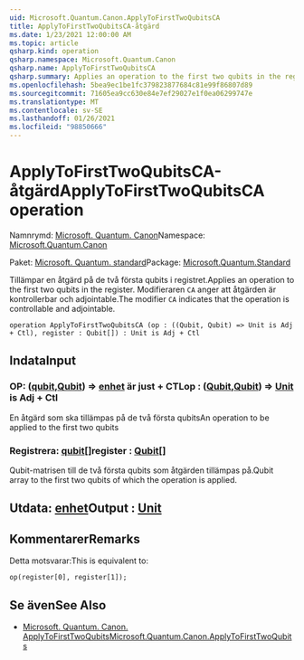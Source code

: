 ```yaml
---
uid: Microsoft.Quantum.Canon.ApplyToFirstTwoQubitsCA
title: ApplyToFirstTwoQubitsCA-åtgärd
ms.date: 1/23/2021 12:00:00 AM
ms.topic: article
qsharp.kind: operation
qsharp.namespace: Microsoft.Quantum.Canon
qsharp.name: ApplyToFirstTwoQubitsCA
qsharp.summary: Applies an operation to the first two qubits in the register. The modifier `CA` indicates that the operation is controllable and adjointable.
ms.openlocfilehash: 5bea9ec1be1fc379823877684c81e99f86807d89
ms.sourcegitcommit: 71605ea9cc630e84e7ef29027e1f0ea06299747e
ms.translationtype: MT
ms.contentlocale: sv-SE
ms.lasthandoff: 01/26/2021
ms.locfileid: "98850666"
---
```

# <a name="applytofirsttwoqubitsca-operation"></a><span data-ttu-id="a3120-102">ApplyToFirstTwoQubitsCA-åtgärd</span><span class="sxs-lookup"><span data-stu-id="a3120-102">ApplyToFirstTwoQubitsCA operation</span></span>

<span data-ttu-id="a3120-103">Namnrymd: [Microsoft. Quantum. Canon](xref:Microsoft.Quantum.Canon)</span><span class="sxs-lookup"><span data-stu-id="a3120-103">Namespace: [Microsoft.Quantum.Canon](xref:Microsoft.Quantum.Canon)</span></span>

<span data-ttu-id="a3120-104">Paket: [Microsoft. Quantum. standard](https://nuget.org/packages/Microsoft.Quantum.Standard)</span><span class="sxs-lookup"><span data-stu-id="a3120-104">Package: [Microsoft.Quantum.Standard](https://nuget.org/packages/Microsoft.Quantum.Standard)</span></span>


<span data-ttu-id="a3120-105">Tillämpar en åtgärd på de två första qubits i registret.</span><span class="sxs-lookup"><span data-stu-id="a3120-105">Applies an operation to the first two qubits in the register.</span></span>
<span data-ttu-id="a3120-106">Modifieraren `CA` anger att åtgärden är kontrollerbar och adjointable.</span><span class="sxs-lookup"><span data-stu-id="a3120-106">The modifier `CA` indicates that the operation is controllable and adjointable.</span></span>

```qsharp
operation ApplyToFirstTwoQubitsCA (op : ((Qubit, Qubit) => Unit is Adj + Ctl), register : Qubit[]) : Unit is Adj + Ctl
```


## <a name="input"></a><span data-ttu-id="a3120-107">Indata</span><span class="sxs-lookup"><span data-stu-id="a3120-107">Input</span></span>

### <a name="op--qubitqubit--unit--is-adj--ctl"></a><span data-ttu-id="a3120-108">OP: ([qubit](xref:microsoft.quantum.lang-ref.qubit),[Qubit](xref:microsoft.quantum.lang-ref.qubit)) => [enhet](xref:microsoft.quantum.lang-ref.unit)  är just + CTL</span><span class="sxs-lookup"><span data-stu-id="a3120-108">op : ([Qubit](xref:microsoft.quantum.lang-ref.qubit),[Qubit](xref:microsoft.quantum.lang-ref.qubit)) => [Unit](xref:microsoft.quantum.lang-ref.unit)  is Adj + Ctl</span></span>

<span data-ttu-id="a3120-109">En åtgärd som ska tillämpas på de två första qubits</span><span class="sxs-lookup"><span data-stu-id="a3120-109">An operation to be applied to the first two qubits</span></span>


### <a name="register--qubit"></a><span data-ttu-id="a3120-110">Registrera: [qubit](xref:microsoft.quantum.lang-ref.qubit)[]</span><span class="sxs-lookup"><span data-stu-id="a3120-110">register : [Qubit](xref:microsoft.quantum.lang-ref.qubit)[]</span></span>

<span data-ttu-id="a3120-111">Qubit-matrisen till de två första qubits som åtgärden tillämpas på.</span><span class="sxs-lookup"><span data-stu-id="a3120-111">Qubit array to the first two qubits of which the operation is applied.</span></span>



## <a name="output--unit"></a><span data-ttu-id="a3120-112">Utdata: [enhet](xref:microsoft.quantum.lang-ref.unit)</span><span class="sxs-lookup"><span data-stu-id="a3120-112">Output : [Unit](xref:microsoft.quantum.lang-ref.unit)</span></span>



## <a name="remarks"></a><span data-ttu-id="a3120-113">Kommentarer</span><span class="sxs-lookup"><span data-stu-id="a3120-113">Remarks</span></span>

<span data-ttu-id="a3120-114">Detta motsvarar:</span><span class="sxs-lookup"><span data-stu-id="a3120-114">This is equivalent to:</span></span>

```qsharp
op(register[0], register[1]);
```

## <a name="see-also"></a><span data-ttu-id="a3120-115">Se även</span><span class="sxs-lookup"><span data-stu-id="a3120-115">See Also</span></span>

- [<span data-ttu-id="a3120-116">Microsoft. Quantum. Canon. ApplyToFirstTwoQubits</span><span class="sxs-lookup"><span data-stu-id="a3120-116">Microsoft.Quantum.Canon.ApplyToFirstTwoQubits</span></span>](xref:Microsoft.Quantum.Canon.ApplyToFirstTwoQubits)